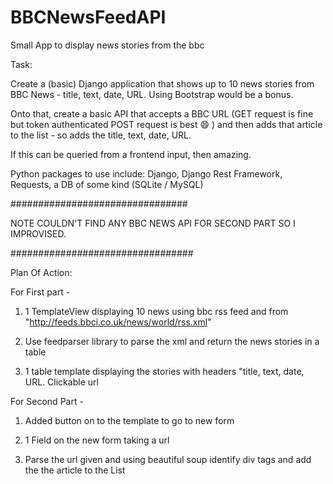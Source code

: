 # BBCNewsFeedAPI
Small App to display news stories from the bbc





Task:

Create a (basic) Django application that shows up to 10 news stories from BBC News - title, text, date, URL. Using Bootstrap would be a bonus. 

Onto that, create a basic API that accepts a BBC URL (GET request is fine but token authenticated POST request is best :smile: ) and then adds that article to the list - so adds the title, text, date, URL.

If this can be queried from a frontend input, then amazing. 

Python packages to use include: Django, Django Rest Framework, Requests, a DB of some kind (SQLite / MySQL) 

################################

NOTE COULDN'T FIND ANY BBC NEWS API FOR SECOND PART SO I IMPROVISED.

#################################

Plan Of Action:

For First part -

1) 1 TemplateView displaying 10 news using bbc rss feed and from "http://feeds.bbci.co.uk/news/world/rss.xml"

2) Use feedparser library to parse the xml and return the news stories in a table

3) 1 table template displaying the stories with headers "title, text, date, URL. Clickable url 


For Second Part -

1) Added button on to the template to go to new form

2) 1 Field on the new form taking a url

3) Parse the url given and using beautiful soup identify div tags and add the the article to the List

